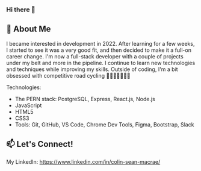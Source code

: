 ### Hi there 👋

<!-- [![Colin's GitHub stats](https://github-readme-stats.vercel.app/api?username=colin-macrae&hide=stars,issues,contribs)](https://github.com/colin-macrae/github-readme-stats) -->


## 💬 About Me
I became interested in development in 2022.  After learning for a few weeks, I started to see it was a very good fit, and then decided to make it a full-on career change.  I'm now a full-stack developer with a couple of projects under my belt and more in the pipeline.  I continue to learn new technologies and techniques while improving my skills.  Outside of coding, I'm a bit obsessed with competitive road cycling 🚴🏻‍♂️🚴🏻‍♀️😁

Technologies: 
- The PERN stack:  PostgreSQL, Express, React.js, Node.js
- JavaScript
- HTML5
- CSS3
- Tools: Git, GitHub, VS Code, Chrome Dev Tools, Figma, Bootstrap, Slack


<!-- 🌱 I’m currently learning: MongoDB, Typescript (learning soon) -->

## 📫 Let's Connect!
My LinkedIn: https://www.linkedin.com/in/colin-sean-macrae/


<!--
**colin-macrae/colin-macrae** is a ✨ _special_ ✨ repository because its `README.md` (this file) appears on your GitHub profile.

Here are some ideas to get you started:

- 🔭 I’m currently working on ...
- 🌱 I’m currently learning ...
- 👯 I’m looking to collaborate on ...
- 🤔 I’m looking for help with ...
- 💬 Ask me about ...
- 📫 How to reach me: ...
- ⚡ Fun fact: ...
-->

